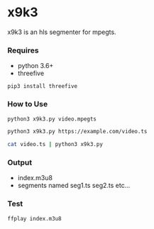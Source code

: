# x9k3
x9k3 is an hls segmenter for mpegts.

### Requires 
* python 3.6+
* threefive  
```
pip3 install threefive
```

### How to Use
```sh
python3 x9k3.py video.mpegts
```
```sh 
python3 x9k3.py https://example.com/video.ts
```
```sh
cat video.ts | python3 x9k3.py
```

### Output
* index.m3u8
* segments named seg1.ts seg2.ts etc...

### Test
```
ffplay index.m3u8
```

